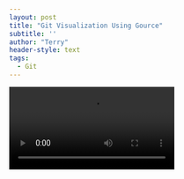 ```yaml
---
layout: post
title: "Git Visualization Using Gource"
subtitle: ''
author: "Terry"
header-style: text
tags:
  - Git
---
```


![](hutygit.mp4)